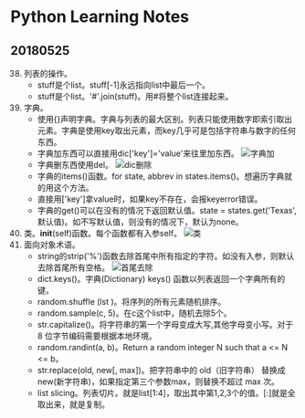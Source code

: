 # Python Learning Notes

## 20180525
38. 列表的操作。
    - stuff是个list。stuff[-1]永远指向list中最后一个。
    - stuff是个list。'#'.join(stuff)。用#将整个list连接起来。
39. 字典。
    - 使用{}声明字典。字典与列表的最大区别。列表只能使用数字即索引取出元素。字典是使用key取出元素，而key几乎可是包括字符串与数字的任何东西。
    - 字典加东西可以直接用dic['key']='value'来往里加东西。
    ![字典加](https://ws1.sinaimg.cn/large/e2989da6ly1frqw9afihfj206u00oq2p.jpg)
    - 字典删东西使用del。
    ![dic删除](https://ws1.sinaimg.cn/large/e2989da6ly1frqwft3xurj203q01ddfl.jpg)
    - 字典的items()函数。for state, abbrev in states.items()。想遍历字典就的用这个方法。
    - 直接用['key']拿value时，如果key不存在，会报keyerror错误。
    - 字典的get()可以在没有的情况下返回默认值。state = states.get('Texas',默认值)。如不写默认值，则没有的情况下，默认为none。
40. 类。__init__(self)函数。每个函数都有入参self。
![类](https://ws1.sinaimg.cn/large/e2989da6ly1frr1piltirj20bu06o74a.jpg)
41. 面向对象术语。
    - string的strip('%')函数去除首尾中所有指定的字符。如没有入参，则默认去除首尾所有空格。
    ![首尾去除](https://ws1.sinaimg.cn/large/e2989da6ly1frr7b3mgevj20cl04j74d.jpg)
    - dict.keys()。字典(Dictionary) keys() 函数以列表返回一个字典所有的键。
    - random.shuffle (lst )。将序列的所有元素随机排序。
    - random.sample(c, 5)。在c这个list中，随机去除5个。
    - str.capitalize()。将字符串的第一个字母变成大写,其他字母变小写。对于 8 位字节编码需要根据本地环境。
    - random.randint(a, b)。Return a random integer N such that a <= N <= b。
    - str.replace(old, new[, max])。把字符串中的 old（旧字符串） 替换成 new(新字符串)，如果指定第三个参数max，则替换不超过 max 次。
    - list slicing。列表切片。就是list[1:4]，取出其中第1,2,3个的值。[:]就是全取出来，就是复制。


